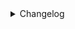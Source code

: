 <details>
<summary>Changelog</summary>

### 0.1.0-beta.5

fix: use correct property for checking connection state
chore: bump version


### 0.1.0-beta.4

fix: resolve mqtt connection issues
bump version


### 0.1.0-beta.3

fixchangelog
changelog
quick fix
bump to beta 3


### 0.1.0-beta.2

update commit
bump version


### 0.1.0-beta.1

improve mqtt reconnect, also update status
wip: prevent setting motion if device has no motion detection
fix: resolve indicator not updating
feat: add support for light accessory in camera
wip: fetch rtsp from Tuya Sharing SDK


### 0.1.0

wip: allow changing between different login methods
wip: remove websocket for cameras since they are not supported


### 0.0.9

wip: update components


### 0.0.8

format code
replace tool to use `ffmpeg` and bump v0.0.8


### 0.0.7

plugins: update tsconfig.json
Updated Tuya to v0.0.7 (#408)


### 0.0.7-beta.2

tuya: fix crlf in candidate, fix empty stream name in rebroadcast, webrtc logging
remove null candidate


### 0.0.7-beta.1

Fix issue not being able to select your prebufffer


### 0.0.7-beta.0

Added support for webrtc, testing needed


### 0.0.6

Improvements in WebRTC
add initial support for webrtc
alllow triggering doorbell (#361)


### 0.0.5

[Tuya Plugin] Fixed issue with devices not loading (#355)


### 0.0.4

Fix race condition for Tuya Devices (#351)


### 0.0.3

tuya: publish


### 0.0.1

tuya: project cleanups, remove unnecessary dependencies
Add Tuya Camera (and Doorbell Cameras) Support (#350)


</details>
